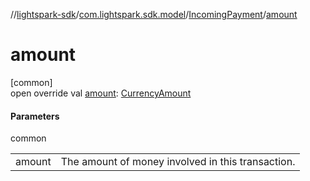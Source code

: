 //[lightspark-sdk](../../../index.md)/[com.lightspark.sdk.model](../index.md)/[IncomingPayment](index.md)/[amount](amount.md)

# amount

[common]\
open override val [amount](amount.md): [CurrencyAmount](../-currency-amount/index.md)

#### Parameters

common

| | |
|---|---|
| amount | The amount of money involved in this transaction. |
